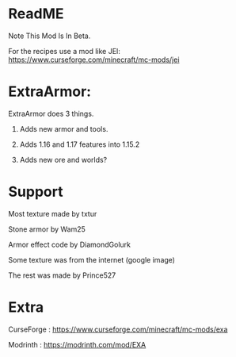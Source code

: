 # ReadME

Note This Mod Is In Beta.
 

For the recipes use a mod like JEI: https://www.curseforge.com/minecraft/mc-mods/jei
 

# ExtraArmor:

ExtraArmor does 3 things.

1. Adds new armor and tools.

2. Adds 1.16 and 1.17 features into 1.15.2

3. Adds new ore and worlds?

# Support
Most texture made by txtur

Stone armor by Wam25

Armor effect code by DiamondGolurk

Some texture was from the internet (google image)

The rest was made by Prince527

# Extra
CurseForge : https://www.curseforge.com/minecraft/mc-mods/exa

Modrinth : https://modrinth.com/mod/EXA
